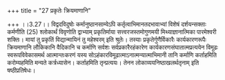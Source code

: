 +++
title = "27 प्रकृतेः क्रियमाणानि"

+++
।।3.27।। विद्वदविदुषोः कर्मानुष्ठानसाम्येऽपि कर्तृत्वाभिमानतदभावाभ्यां
विशेषं दर्शयन्सक्ताः कर्मणीति (25) श्लोकार्थं विवृणोति द्वाभ्याम्
प्रकृतिर्माया सत्त्वरजस्तमोगुणमयी मिथ्याज्ञानात्मिका पारमेश्वरी
शक्तिः। मायां तु प्रकृतिं विद्यान्मायिनं तु महेश्वरम् इति श्रुतेः। तस्याः
प्रकृतेर्गुणैर्विकारैः कार्यकारणरूपैः क्रियमाणानि लौकिकानि वैदिकानि च
कर्माणि सर्वशः सर्वप्रकारैरहंकारेण कार्यकारणसंघातात्मप्रत्ययेन विमूढः
स्वरूपविवेकासमर्थ आत्मान्तःकरणं यस्य
सोऽहंकारविमूढात्माऽनात्मन्यात्माभिमानी तानि कर्माणि कर्ताहमिति
करोम्यहमिति मन्यते कर्त्रध्यासेन। कर्ताहमिति तृन्प्रत्ययः। तेनन
लोकाव्ययनिष्ठाखलर्थतृनाम् इति षष्ठीप्रतिषेधः।
